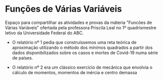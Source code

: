# Funções de Várias Variáveis
Espaço para compartilhar as atividades e provas da máteria "Funcões de Várias Variáveis" ofertada pela professora Priscila Leal no 1º quadrismestre letivo da Universidade Federal do ABC.


- O relatório nº 1 pedia que construíssemos uma reta teórica de aproximação utilizando o método dos mínimos quadrados a partir dos dados disponibilizados sobre os casos e mortes de Covid-19 numa série de países.

- O relatório nº 2 era um clássico exercício de mecânica que envolvia o cálculo de momentos, momentos de inércia e centro demassa
